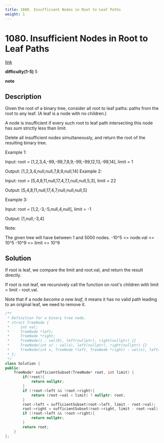 ```yaml
---
title: 1080. Insufficient Nodes in Root to Leaf Paths
weight: 1
---
```

# 1080. Insufficient Nodes in Root to Leaf Paths
[link](https://leetcode.com/problems/insufficient-nodes-in-root-to-leaf-paths/)

**difficulty(1-5)**
5

**note**

## Description
Given the root of a binary tree, consider all root to leaf paths: paths from the root to any leaf.  (A leaf is a node with no children.)

A node is insufficient if every such root to leaf path intersecting this node has sum strictly less than limit.

Delete all insufficient nodes simultaneously, and return the root of the resulting binary tree.

 

Example 1:


Input: root = [1,2,3,4,-99,-99,7,8,9,-99,-99,12,13,-99,14], limit = 1

Output: [1,2,3,4,null,null,7,8,9,null,14]
Example 2:


Input: root = [5,4,8,11,null,17,4,7,1,null,null,5,3], limit = 22

Output: [5,4,8,11,null,17,4,7,null,null,null,5]
 

Example 3:


Input: root = [1,2,-3,-5,null,4,null], limit = -1

Output: [1,null,-3,4]
 

Note:

The given tree will have between 1 and 5000 nodes.
-10^5 <= node.val <= 10^5
-10^9 <= limit <= 10^9

## Solution
If root is leaf,
we compare the limit and root.val,
and return the result directly.

If root is not leaf,
we recursively call the function on root's children with limit = limit - root.val.

Note that if a node *become a new leaf*,
it means it has no valid path leading to an original leaf,
we need to remove it.

```c++
/**
 * Definition for a binary tree node.
 * struct TreeNode {
 *     int val;
 *     TreeNode *left;
 *     TreeNode *right;
 *     TreeNode() : val(0), left(nullptr), right(nullptr) {}
 *     TreeNode(int x) : val(x), left(nullptr), right(nullptr) {}
 *     TreeNode(int x, TreeNode *left, TreeNode *right) : val(x), left(left), right(right) {}
 * };
 */
class Solution {
public:
    TreeNode* sufficientSubset(TreeNode* root, int limit) {
        if(!root){
            return nullptr;
        }
        if (!root->left && !root->right){
            return (root->val < limit) ? nullptr: root;
        }
        root->left = sufficientSubset(root->left, limit - root->val);
        root->right = sufficientSubset(root->right, limit - root->val);
        if (!root->left && !root->right){
            return nullptr;
        }
        return root;
    }
};
```